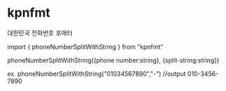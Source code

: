# kpnfmt
대한민국 전화번호 포매터


import { phoneNumberSplitWithString } from "kpnfmt"


phoneNumberSplitWithString({phone number:string}, {split-string:string})

ex.
phoneNumberSplitWithString("01034567890","-")
//output 010-3456-7890
